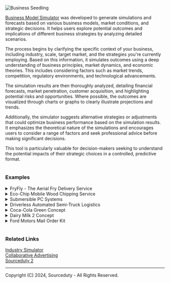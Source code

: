 ![Business Seedling](https://github.com/sourceduty/Business_Model_Simulator/assets/123030236/3d9dbf60-1518-449b-a8b6-d145e0816f16)

[Business Model Simulator](https://chat.openai.com/g/g-C8QfN0boj-business-model-simulator) was developed to generate simulations and forecasts based on various business models, market conditions, and strategic decisions. It helps users explore potential outcomes and implications of different business strategies by analyzing detailed scenarios.

The process begins by clarifying the specific context of your business, including industry, scale, target market, and the strategies you're currently employing. Based on this information, it simulates outcomes using a deep understanding of business principles, market dynamics, and economic theories. This includes considering factors such as market trends, competition, regulatory environments, and technological advancements.

The simulation results are then thoroughly analyzed, detailing financial forecasts, market penetration, customer acquisition, and highlighting potential risks and opportunities. Where possible, the outcomes are visualized through charts or graphs to clearly illustrate projections and trends.

Additionally, the simulator suggests alternative strategies or adjustments that could optimize business performance based on the simulation results. It emphasizes the theoretical nature of the simulations and encourages users to consider a range of factors and seek professional advice before making significant decisions.

This tool is particularly valuable for decision-makers seeking to understand the potential impacts of their strategic choices in a controlled, predictive format.

#
### Examples

<details><summary>FryFly - The Aerial Fry Delivery Service</summary>
<br>

![FryFly - The Aerial Fry Delivery Service](https://github.com/sourceduty/Business_Model_Simulator/assets/123030236/be55b447-9a4e-4c32-9bdd-5a546f47c613)

### FryFly - The Aerial Fry Delivery Service

Value Proposition:

Instantly satisfy your cravings with the world's first drone-delivered French fries service, offering unparalleled convenience, speed, and a unique customer experience.

Target Market:

Primary: Millennials and Gen Z, who are tech-savvy, seek convenience, and are the largest consumers of fast food.
Secondary: Office workers and busy professionals who desire quick and convenient snacks without leaving their workplace.

Differentiation:

- Speed: Drones can bypass road traffic, delivering hot and crispy fries faster than traditional delivery methods.
- Experience: Customers get the novelty of watching a drone land with their order, enhancing the overall experience.
- Eco-friendly: Drones, especially electric ones, can be more environmentally friendly compared to traditional delivery vehicles.

Technology and Operations:

- Use of lightweight, energy-efficient drones equipped with thermal containers to keep fries hot upon delivery.
- Implementation of a user-friendly app that allows real-time tracking of the drone's journey and delivery status.
- Development of strategic partnerships with local fry vendors or setting up a central kitchen dedicated to preparing a variety of French fries.

Revenue Model:

- Direct Sales: Customers pay a premium for the convenience and speed of drone delivery.
- Subscription Model: Offer a subscription service for regular deliveries at a discounted rate, ensuring steady revenue.
- Advertising: Collaborate with condiment brands or other food companies for in-app advertising and branded packaging.

Challenges and Considerations:

- Regulatory Compliance: Navigating the complex airspace regulations and obtaining the necessary permits for drone operations.
- Safety: Ensuring the drones are safe and do not pose a risk to the public or property.
- Weather Dependence: Drone operations may be affected by adverse weather conditions, limiting delivery times.
- Operational Area: Initially focusing on urban areas with less restrictive airspace and a high density of the target market.

Environmental and Ethical Implications:

- Emphasize sustainability by using eco-friendly packaging and electric drones to minimize carbon footprint.
- Support local potato farmers and businesses by sourcing ingredients locally where possible.

Conclusion:

FryFly could revolutionize the way we think about food delivery, offering a fast, fun, and eco-friendly alternative. By addressing potential challenges and focusing on a seamless customer experience, this concept has the potential to capture the imagination of consumers and set a new standard in the delivery market.

<br>    
</details>

<details><summary>Eco-Chip Mobile Wood Chipping Service</summary>
<br>

![Wood Chip Truck](https://github.com/sourceduty/Business_Model_Simulator/assets/123030236/48eb470d-a708-4b09-967e-cc3f6d2416ae)

### Eco-Chip Mobile Wood Chipping Service

Overview:

Eco-Chip offers a mobile wood chipping service that brings eco-friendly wood disposal and recycling solutions directly to customers' doorsteps. This innovative service targets urban and suburban areas where residents, local businesses, and municipalities frequently deal with tree maintenance, garden waste, and other wood by-products. Eco-Chip's mobile trucks are equipped with state-of-the-art wood chippers that can efficiently process a wide range of wood waste on-site, converting it into usable wood chips for landscaping, biofuel, and other sustainable applications.

Value Proposition:

Eco-Chip addresses the need for convenient, environmentally responsible wood waste disposal. It eliminates the hassle and ecological footprint associated with transporting large amounts of wood waste to distant recycling centers or landfills. The service offers an immediate, on-site solution that not only aids in waste reduction but also promotes the reuse of organic materials, aligning with the growing consumer demand for sustainable practices.

Target Market:

- Residential homeowners with yards or gardens who undertake regular tree trimming or landscape maintenance.
- Local businesses such as landscaping companies, garden centers, and tree care services in need of an efficient way to manage wood waste.
- Municipalities and community organizations looking for eco-friendly solutions for park maintenance and public space upkeep.

Business Model:

Eco-Chip operates on a service-based model where customers can book a visit from a mobile wood chipping truck through a subscription or on-demand service. Pricing can vary based on factors like volume of wood, frequency of service, and additional services such as wood chip removal or distribution. The company can also explore revenue streams through the sale of processed wood chips to local garden centers, landscaping companies, and biofuel producers.

Technological and Environmental Considerations:

- Eco-Chip trucks will be equipped with advanced, fuel-efficient wood chippers that minimize noise and pollution.
- The service will prioritize the use of eco-friendly, low-emission vehicles for its fleet to further reduce environmental impact.
- Implementing a GPS-routing system to optimize travel routes, reducing fuel consumption and maximizing service efficiency.

Market Differentiation:

Eco-Chip sets itself apart by offering a mobile solution that brings the service to the customer, providing unparalleled convenience. The focus on eco-friendliness, from the recycling process to the operation of the service, caters to the increasing consumer preference for green businesses. Additionally, the company can differentiate itself by offering educational outreach on the benefits of wood recycling and how customers can further contribute to environmental sustainability.

Challenges and Risks:

- Navigating local regulations and obtaining the necessary permits for operating a mobile wood chipping service.
- Ensuring the safety of operators and customers during the wood chipping process.
- Managing the logistics and costs associated with maintaining a fleet of mobile chipping units and handling the by-product.

<br>    
</details>

<details><summary>Submersible PC Systems</summary>
<br>

![Underwater Computer](https://github.com/sourceduty/Business_Model_Simulator/assets/123030236/3f7c4659-7ca1-49ed-8251-b831d936d1a2)

### Submersible PC Systems

Overview:
In an era where tech enthusiasts are constantly seeking cutting-edge innovations, our business introduces Submersible PC Systems – high-performance computers designed to operate underwater. This unique offering not only targets gamers and tech aficionados looking for extraordinary cooling solutions but also professionals in fields requiring computing in challenging environments, such as marine research, underwater filming, and industrial inspections in aquatic settings.

Unique Value Proposition:
Our Submersible PC Systems stand out by offering unparalleled cooling efficiency, enhancing performance and longevity. These systems are engineered to thrive in aquatic environments, making them an ideal choice for users demanding both aesthetic appeal and functionality in extreme conditions.

Target Market:
- Tech Enthusiasts and Gamers: Individuals seeking high-performance, uniquely cooled systems for overclocking and intensive gaming experiences.
- Marine Researchers and Environmental Scientists: Professionals requiring reliable computing power in wet, underwater environments for data collection and analysis.
- Underwater Filmmakers and Photographers: Creatives needing on-site data storage, editing, and processing capabilities in aquatic settings.
- Industrial Inspection Services: Companies conducting underwater infrastructure inspections who require rugged, reliable computing solutions.

Business Model:
- Direct Sales: Through an online platform dedicated to customizing and ordering Submersible PC Systems tailored to specific needs.
- B2B Partnerships: Collaborating with marine research institutions, environmental agencies, and industrial inspection companies for bulk orders.
- After-Sales Services: Offering maintenance, upgrades, and technical support tailored to the unique requirements of submersible computing.

Revenue Streams:
- Sales of Submersible PC Systems: Primary revenue generated through the direct sale of these specialized computers.
- Customization and Upgrades: Offering bespoke customization options for individual requirements, as well as upgrade services for existing systems.
- Service and Maintenance Contracts: Establishing ongoing service agreements for technical support and maintenance.

Customer Acquisition Strategies:
- Digital Marketing: Leveraging social media, tech blogs, and forums to create buzz and demonstrate the unique capabilities of Submersible PC Systems.
- Partnerships and Collaborations: Engaging with marine research institutes, environmental agencies, and underwater filming communities to showcase the product's practical applications.
- Tech Expos and Conventions: Participating in tech and gaming expos to present the product to a wider audience, allowing hands-on experiences.

Challenges and Risks:
- Technical Complexity: Ensuring the systems are robust, reliable, and easy to maintain in challenging environments.
- Market Niche: Balancing the niche appeal with broad enough market interest to sustain business growth.
- Cost Implications: Managing the high costs associated with specialized components and ensuring an attractive price point for consumers.

Sustainability and Ethics:
- Eco-friendly Materials: Utilizing sustainable, non-toxic materials that do not harm aquatic environments.
- Energy Efficiency: Designing systems that are energy-efficient to minimize the environmental footprint.
- Community Engagement: Contributing to marine conservation efforts and raising awareness about the importance of protecting underwater ecosystems.

This business concept merges cutting-edge technology with the unexplored potential of underwater computing, offering a unique product that caters to both the demands of high-performance computing and the necessities of operations in aquatic environments.

<br>    
</details>

<details><summary>Driverless Automated Semi-Truck Logistics</summary>
<br>

![Driverless Automated Logistics](https://github.com/sourceduty/Business_Model_Simulator/assets/123030236/d1e2ef32-0676-4b0d-b3e6-f30efa686381)

### Driverless Automated Semi-Truck Logistics

Unique Value Proposition:

- Enhanced Safety and Reduced Human Error: Utilizes autonomous technology to minimize accidents caused by human factors.
- 24/7 Operations: Capable of continuous operation, ensuring quicker delivery times without the need for driver rest periods.
- Cost Efficiency: Achieves significant savings through reduced labor costs and optimized fuel consumption.
- Sustainability: Incorporates eco-friendly propulsion systems, contributing to reduced carbon emissions and environmental impact.

Target Market:

- Long-Haul Transportation Companies: Entities focusing on the transportation of goods across extensive distances.
- E-commerce Giants: Large online retailers seeking to improve their logistics and delivery efficiency.
- Manufacturers and Distributors: Businesses needing dependable transportation for their materials and products.

Business Model:

- Service Model: Provides autonomous trucking services, charging based on distance covered or through subscription plans.
- Partnership Model: Partners with existing logistics firms to enhance their fleet capabilities, sharing the benefits of reduced operational costs.
- Technology Licensing: Licenses out the autonomous driving technology to vehicle manufacturers or logistic companies for integration.

Technology and Operations:

- Employs advanced navigation technologies like GPS, radar, LiDAR, and computer vision for safe and efficient operation.
- Features a centralized fleet management system for optimizing routes, monitoring truck status, and ensuring timely deliveries.
- Establishes strategic maintenance and refueling/charging stations along key routes to support continuous operations.

Potential Challenges:

- Regulatory Approval: Must navigate through regulatory hurdles to gain approval for autonomous vehicle operation.
- Cybersecurity: Requires robust security measures to protect against cyber threats and ensure the integrity of autonomous operations.
- Public Acceptance: Needs to build confidence among consumers and stakeholders regarding the safety and reliability of autonomous trucks.

This business concept aims to revolutionize the logistics industry by introducing a more efficient, safe, and sustainable method of goods transportation, addressing current challenges such as driver shortages and environmental concerns.

<br>    
</details>

<details><summary>Coca-Cola Green Concept</summary>
<br>

### Coca-Cola's Sustainable Business Model - "Coca-Cola Green"

1. Overview:

   - Coca-Cola repositions itself as a leader in environmental sustainability within the beverage industry.
   - Introduction of a new product line featuring beverages in biodegradable packaging and sustainable ingredients.
   - Implementation of carbon-neutral manufacturing processes and a comprehensive recycling program.

2. Business Model Components:

   - Value Proposition: Providing consumers with their favorite beverages in environmentally friendly packaging, reducing the carbon footprint and supporting global sustainability.
   - Customer Segments: Environmentally conscious consumers, corporate clients interested in sustainable procurement, eco-friendly retail partners.
   - Channels: Traditional retail, eco-conscious online marketplaces, direct-to-consumer platforms emphasizing the company's green initiatives.
   - Revenue Streams: Sales of beverages in sustainable packaging, premium-priced eco-friendly product lines, recycling incentives programs.
   - Key Resources: Technology for biodegradable packaging, partnerships with sustainable ingredient suppliers, investments in renewable energy.
   - Key Activities: Research into sustainable materials, community recycling initiatives, marketing focused on environmental responsibility.
   - Key Partnerships: Environmental organizations, renewable energy providers, eco-friendly material suppliers, waste management companies.
   - Cost Structure: Investments in sustainable packaging technology, marketing and branding for the eco-friendly initiative, costs associated with transitioning to renewable energy sources.

3. Market Penetration and Customer Acquisition:
   - Leverage Coca-Cola's extensive distribution network to introduce eco-friendly products globally.
   - Collaborative campaigns with environmental organizations to enhance brand image and consumer awareness.
   - Incentive programs for consumers to recycle packaging, reinforcing the brand's commitment to sustainability.

4. Financial Forecasts:

   - Initial increased costs due to investments in sustainable packaging and renewable energy sources.
   - Gradual revenue increase from the premium pricing of eco-friendly products and improved brand loyalty among environmentally conscious consumers.
   - Long-term cost savings from efficient resource use and potential tax incentives for sustainable practices.

5. Risks and Opportunities:

   - Risks: Higher initial costs impacting profit margins, consumer skepticism about the authenticity of green initiatives, regulatory challenges.
   - Opportunities: Differentiation in a competitive market through strong environmental commitment, potential for regulatory incentives, building a loyal customer base among eco-conscious consumers.

6. Alternative Strategies:

   - Pilot the eco-friendly initiative in markets with high environmental awareness before a global rollout.
   - Develop a flagship eco-friendly Coca-Cola store concept that uses 100% renewable energy and zero waste principles to enhance brand image.
   - Partner with other companies to create a coalition for sustainable packaging, spreading the costs and benefits across industries.

Please note: This simulation is based on theoretical models and assumptions and may not fully account for real-world unpredictability. Consider a range of factors and seek professional advice before implementing significant business decisions.

<br>    
</details>

<details><summary>Dairy Milk 2 Concept</summary>
<br>
   
![Dairy Milk 2](https://github.com/sourceduty/Business_Model_Simulator/assets/123030236/cf418183-5e5d-4bb7-b07b-e83135e8abfe)

### Dairy Milk 2 Chocolate Bars

Concept:
The Dairy Milk 2 chocolate bars are a new product line that offers consumers a delicious and indulgent chocolate experience. Building upon the success of the original Dairy Milk chocolate bars, Dairy Milk 2 introduces innovative flavors, ingredients, and packaging to cater to evolving consumer preferences.

Unique Selling Proposition (USP):
1. Enhanced Flavor Profiles: Dairy Milk 2 chocolate bars feature a variety of unique and decadent flavor combinations, such as salted caramel, hazelnut praline, and raspberry truffle, to tantalize consumers' taste buds.
2. Premium Ingredients: We use only the finest quality ingredients, including ethically sourced cocoa beans, real fruit extracts, and premium nuts, to ensure superior taste and texture in every bite.
3. Healthier Options: In response to growing demand for healthier snack alternatives, Dairy Milk 2 offers a range of options with reduced sugar, organic ingredients, and plant-based alternatives, providing guilt-free indulgence for health-conscious consumers.
4. Eco-Friendly Packaging: We are committed to sustainability and environmental responsibility. Our packaging is made from recycled materials and is fully recyclable, reducing our carbon footprint and contributing to a cleaner planet.
5. Customization Options: Dairy Milk 2 chocolate bars can be customized to meet the specific preferences and dietary restrictions of individual consumers, offering personalized packaging, flavor combinations, and portion sizes.

Target Market:
Our target market includes chocolate enthusiasts of all ages, from young children to adults, who appreciate high-quality, flavorful chocolate products. We also aim to appeal to health-conscious consumers seeking indulgent yet nutritious snack options, as well as environmentally conscious individuals who prioritize sustainable and eco-friendly brands.

Distribution Strategy:
Dairy Milk 2 chocolate bars will be available for purchase through various distribution channels, including supermarkets, convenience stores, specialty food retailers, online platforms, and direct-to-consumer sales channels. We will also explore partnerships with cafes, restaurants, and corporate clients to expand our market reach and visibility.

Marketing Strategy:
Our marketing efforts will focus on creating a strong brand identity and positioning Dairy Milk 2 as the premium choice in the chocolate market. This will include targeted advertising campaigns across multiple channels, including social media, digital platforms, print media, and television. We will also engage in influencer marketing, product placements, and promotional events to generate buzz and excitement around the brand.

Overall, Dairy Milk 2 aims to revolutionize the chocolate industry by offering innovative flavors, premium ingredients, and sustainable packaging options, while catering to the diverse needs and preferences of today's consumers.

<br>    
</details>

<details><summary>Ford Motors Mail Order Kit</summary>
<br>

![Ford](https://github.com/sourceduty/Business_Model_Simulator/assets/123030236/0d3171d7-51b7-4485-956e-8c63b3d371a5)

### Ford Motors Mail Order Kit

Business Model Overview:

Product: Ford Motors Mail Order Kit
  
- Maintenance Kits: Include parts and tools for routine maintenance tasks like oil changes, brake pad replacements, etc.
- Customization Kits: Offer components to customize the appearance or performance of vehicles, such as spoilers, decals, special tires, etc.
- Assembly Kits: Advanced, modular kits aimed at enthusiasts who wish to build or assemble significant parts of their vehicles themselves.

Target Market:
  
- DIY Enthusiasts: Individuals interested in cars and capable of performing their own repairs and upgrades.
- Remote Car Owners: Those living in areas without easy access to repair services or Ford dealerships.
- Educational Institutions and Hobbyists: Schools, colleges, or clubs interested in automotive projects for educational or recreational purposes.

Simulation Parameters and Assumptions:

- Market Penetration: Estimates based on the number of DIY enthusiasts and remote vehicle owners.
- Pricing Strategy: Premium pricing for assembly kits, competitive pricing for maintenance and customization kits.
- Distribution Model: Direct mail order through an online platform, supplemented by partnerships with logistics companies.

Simulated Outcomes:

  1. Financial Forecasts:
     
     - Revenue projections based on varying penetration rates of the target market segments.
     - Cost analysis including production, logistics, and marketing expenses.

  3. Market Penetration and Customer Acquisition:
     
     - Initial slow uptake due to niche market, with growth driven by marketing and word-of-mouth in DIY and automotive circles.
     - Potential partnerships with automotive influencers and DIY platforms to boost visibility.

  4. Risks and Opportunities:
     
     - Risks: High logistics costs, potential product returns or customer dissatisfaction with the complexity of some kits.
     - Opportunities: Establishing a loyal customer base, expanding into new markets like automotive education, and enhancing brand engagement.

Visual Representation:

- Graphical trends showing projected sales over time.
- Charts depicting potential market penetration in different regions.

Alternative Strategies:

- Simplification of Kits: Offering simpler, more user-friendly kits to attract less experienced DIYers.
- Subscription Model: A subscription service for maintenance kits, providing regular updates and replacements at a discounted rate.
- Partnership with Local Services: Collaborating with local garages or service centers where customers can pick up their kits or get help with assembly.

Conclusion:

This simulation suggests that Ford Motors' mail order kit service could tap into a niche but enthusiastic market segment, providing a new revenue stream and enhancing customer engagement. However, careful consideration of logistical challenges, customer support, and market education is crucial for success.

<br>    
</details>

#
### Related Links

[Industry Simulator](https://github.com/sourceduty/Industry_Simulator)
<br>
[Collaborative Advertising](https://github.com/sourceduty/Collaborative_Advertising)
<br>
[Sourceduty 2](https://github.com/sourceduty/Sourceduty_2)

***
Copyright (C) 2024, Sourceduty - All Rights Reserved.

